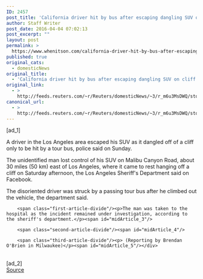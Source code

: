 ```yaml
---
ID: 2457
post_title: 'California driver hit by bus after escaping dangling SUV on cliff: police'
author: Staff Writer
post_date: 2016-04-04 07:02:13
post_excerpt: ""
layout: post
permalink: >
  https://www.whenitson.com/california-driver-hit-by-bus-after-escaping-dangling-suv-on-cliff-police/
published: true
original_cats:
  - domesticNews
original_title:
  - 'California driver hit by bus after escaping dangling SUV on cliff: police'
original_link:
  - >
    http://feeds.reuters.com/~r/Reuters/domesticNews/~3/r_m6u3MsDWQ/story01.htm
canonical_url:
  - >
    http://feeds.reuters.com/~r/Reuters/domesticNews/~3/r_m6u3MsDWQ/story01.htm
---
```

 [ad_1]
<br><div id="articleText">
<span id="midArticle_start"/>

<span class="focusParagraph" readability="4"><p><span class="articleLocatio&lt;/span&gt;n">A driver in the Los Angeles area escaped his SUV as it dangled off of a cliff only to be hit by a tour bus, police said on Sunday. </span></p></span><span id="midArticle_0"/><p>The unidentified man lost control of his SUV on Malibu Canyon Road, about 30 miles (50 km) east of Los Angeles, where it came to rest hanging off a cliff on Saturday afternoon, the Los Angeles Sheriff's Department said on Facebook.</p><span id="midArticle_1"/><p>The disoriented driver was struck by a passing tour bus after he climbed out the vehicle, the department said.  </p><span id="midArticle_2"/>
        
        <span class="first-article-divide"/><p>The man was taken to the hospital as the incident remained under investigation, according to the sheriff's department.</p><span id="midArticle_3"/>
        
        <span class="second-article-divide"/><span id="midArticle_4"/>
        
        <span class="third-article-divide"/><p> (Reporting by Brendan O'Brien in Milwaukee)</p><span id="midArticle_5"/></div>
<br>[ad_2]
<br><a href="http://feeds.reuters.com/~r/Reuters/domesticNews/~3/r_m6u3MsDWQ/story01.htm">Source </a>